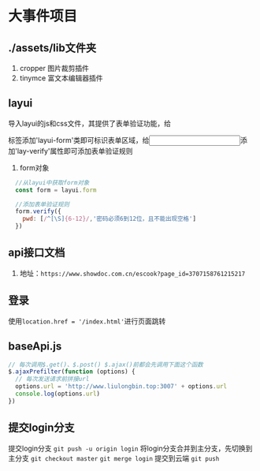 # 大事件项目
## ./assets/lib文件夹
1. cropper 图片裁剪插件
2. tinymce 富文本编辑器插件

## layui
导入layui的js和css文件，其提供了表单验证功能，给<form>标签添加'layui-form'类即可标识表单区域，给<input>添加'lay-verify'属性即可添加表单验证规则
1. form对象
```javascript
  //从layui中获取form对象
  const form = layui.form

  //添加表单验证规则
  form.verify({
    pwd: [/^[\S]{6-12}/,'密码必须6到12位，且不能出现空格']
  })
``` 

## api接口文档
1. 地址：`https://www.showdoc.com.cn/escook?page_id=3707158761215217`

## 登录
使用`location.href = '/index.html'`进行页面跳转

## baseApi.js
```javascript
// 每次调用$.get()、$.post() $.ajax()前都会先调用下面这个函数
$.ajaxPrefilter(function (options) {
  // 每次发送请求前拼接url
  options.url = 'http://www.liulongbin.top:3007' + options.url
  console.log(options.url)
})

```

## 提交login分支
提交login分支
`git push -u origin login`
将login分支合并到主分支，先切换到主分支
`git checkout master`
`git merge login`
提交到云端
`git push`
